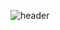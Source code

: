 ![header](https://capsule-render.vercel.app/api?type=wave&color=auto&height=300&section=header&text=Crane's%20GitHub&fontSize=90)
